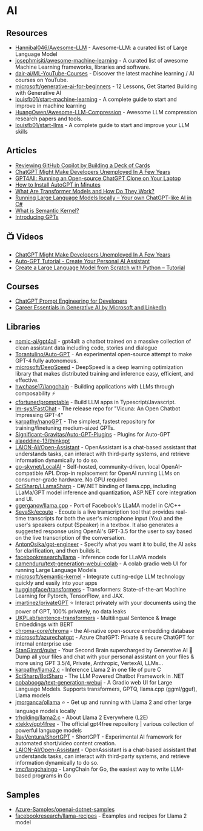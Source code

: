# AI

## Resources
- [Hannibal046/Awesome-LLM](https://github.com/Hannibal046/Awesome-LLM) - Awesome-LLM: a curated list of Large Language Model
- [josephmisiti/awesome-machine-learning](https://github.com/josephmisiti/awesome-machine-learning) - A curated list of awesome Machine Learning frameworks, libraries and software.
- [dair-ai/ML-YouTube-Courses](https://github.com/dair-ai/ML-YouTube-Courses) - Discover the latest machine learning / AI courses on YouTube.
- [microsoft/generative-ai-for-beginners](https://github.com/microsoft/generative-ai-for-beginners) - 12 Lessons, Get Started Building with Generative AI 
- [louisfb01/start-machine-learning](https://github.com/louisfb01/start-machine-learning) - A complete guide to start and improve in machine learning
- [HuangOwen/Awesome-LLM-Compression](https://github.com/HuangOwen/Awesome-LLM-Compression) - Awesome LLM compression research papers and tools.
- [louisfb01/start-llms](https://github.com/louisfb01/start-llms) - A complete guide to start and improve your LLM skills

## Articles
- [Reviewing GitHub Copilot by Building a Deck of Cards](https://programmingpercy.tech/blog/reviewing-github-copilot-by-building-deck-of-cards/)
- [ChatGPT Might Make Developers Unemployed In A Few Years](https://programmingpercy.tech/blog/chatgpt-might-make-developers-unemployed-in-years/)
- [GPT4All: Running an Open-source ChatGPT Clone on Your Laptop](https://betterprogramming.pub/gpt4all-running-an-open-source-chatgpt-clone-on-your-laptop-71ebe8600c71)
- [How to Install AutoGPT in Minutes](https://geekflare.com/how-to-install-autogpt/)
- [What Are Transformer Models and How Do They Work?](https://txt.cohere.com/what-are-transformer-models/?twclid=2-6qtbhc5iselai1y94f8am1xxm&fbclid=IwAR1gBV0PNiPHU--HAKWLXMqwbnkiaQQ4oRFbRQ2vNqLy83UlrfbJ0_PbMz4)
- [Running Large Language Models locally – Your own ChatGPT-like AI in C#](https://blog.maartenballiauw.be/post/2023/06/15/running-large-language-models-locally-your-own-chatgpt-like-ai-in-csharp.html)
- [What is Semantic Kernel?](https://learn.microsoft.com/en-us/semantic-kernel/overview/)
- [Introducing GPTs](https://openai.com/blog/introducing-gpts)
## 📺 Videos
- [ChatGPT Might Make Developers Unemployed In A Few Years](https://www.youtube.com/watch?v=C6tRcvY5xZg)
- [Auto-GPT Tutorial - Create Your Personal AI Assistant](https://www.youtube.com/watch?v=jn8n212l3PQ)
- [Create a Large Language Model from Scratch with Python – Tutorial](https://www.youtube.com/watch?v=UU1WVnMk4E8)

## Courses
- [ChatGPT Prompt Engineering for Developers](https://www.deeplearning.ai/short-courses/chatgpt-prompt-engineering-for-developers/)
- [Career Essentials in Generative AI by Microsoft and LinkedIn](https://www.linkedin.com/learning/paths/career-essentials-in-generative-ai-by-microsoft-and-linkedin)

## Libraries
- [nomic-ai/gpt4all](https://github.com/nomic-ai/gpt4all) - gpt4all: a chatbot trained on a massive collection of clean assistant data including code, stories and dialogue
- [Torantulino/Auto-GPT](https://github.com/Torantulino/Auto-GPT) - An experimental open-source attempt to make GPT-4 fully autonomous.
- [microsoft/DeepSpeed](https://github.com/microsoft/DeepSpeed) - DeepSpeed is a deep learning optimization library that makes distributed training and inference easy, efficient, and effective.
- [hwchase17/langchain](https://github.com/hwchase17/langchain) - Building applications with LLMs through composability ⚡
- [cfortuner/promptable](https://github.com/cfortuner/promptable) - Build LLM apps in Typescript/Javascript.
- [lm-sys/FastChat](https://github.com/lm-sys/FastChat) - The release repo for "Vicuna: An Open Chatbot Impressing GPT-4"
- [karpathy/nanoGPT](https://github.com/karpathy/nanoGPT) - The simplest, fastest repository for training/finetuning medium-sized GPTs.
- [Significant-Gravitas/Auto-GPT-Plugins](https://github.com/Significant-Gravitas/Auto-GPT-Plugins) - Plugins for Auto-GPT
- [alaeddine-13/thinkgpt](https://github.com/alaeddine-13/thinkgpt) 
- [LAION-AI/Open-Assistant](https://github.com/LAION-AI/Open-Assistant) - OpenAssistant is a chat-based assistant that understands tasks, can interact with third-party systems, and retrieve information dynamically to do so.
- [go-skynet/LocalAI](https://github.com/go-skynet/LocalAI) - Self-hosted, community-driven, local OpenAI-compatible API. Drop-in replacement for OpenAI running LLMs on consumer-grade hardware. No GPU required
- [SciSharp/LLamaSharp](https://github.com/SciSharp/LLamaSharp) - C#/.NET binding of llama.cpp, including LLaMa/GPT model inference and quantization, ASP.NET core integration and UI.
- [ggerganov/llama.cpp](https://github.com/ggerganov/llama.cpp) - Port of Facebook's LLaMA model in C/C++
- [SevaSk/ecoute](https://github.com/SevaSk/ecoute) - Ecoute is a live transcription tool that provides real-time transcripts for both the user's microphone input (You) and the user's speakers output (Speaker) in a textbox. It also generates a suggested response using OpenAI's GPT-3.5 for the user to say based on the live transcription of the conversation.
- [AntonOsika/gpt-engineer](https://github.com/AntonOsika/gpt-engineer) - Specify what you want it to build, the AI asks for clarification, and then builds it.
- [facebookresearch/llama](https://github.com/facebookresearch/llama) - Inference code for LLaMA models
- [camenduru/text-generation-webui-colab](https://github.com/camenduru/text-generation-webui-colab) - A colab gradio web UI for running Large Language Models
- [microsoft/semantic-kernel](https://github.com/microsoft/semantic-kernel) - Integrate cutting-edge LLM technology quickly and easily into your apps
- [huggingface/transformers](https://github.com/huggingface/transformers) - Transformers: State-of-the-art Machine Learning for Pytorch, TensorFlow, and JAX.
- [imartinez/privateGPT](https://github.com/imartinez/privateGPT) ⭐ Interact privately with your documents using the power of GPT, 100% privately, no data leaks
- [UKPLab/sentence-transformers](https://github.com/UKPLab/sentence-transformers) - Multilingual Sentence & Image Embeddings with BERT
- [chroma-core/chroma](https://github.com/chroma-core/chroma) - the AI-native open-source embedding database
- [microsoft/azurechatgpt](https://github.com/microsoft/azurechatgpt) - Azure ChatGPT: Private & secure ChatGPT for internal enterprise use
- [StanGirard/quivr](https://github.com/StanGirard/quivr) - Your Second Brain supercharged by Generative AI 🧠 Dump all your files and chat with your personal assistant on your files & more using GPT 3.5/4, Private, Anthropic, VertexAI, LLMs...
- [karpathy/llama2.c](https://github.com/karpathy/llama2.c) - Inference Llama 2 in one file of pure C
- [SciSharp/BotSharp](https://github.com/SciSharp/BotSharp) - The LLM Powered Chatbot Framework in .NET
- [oobabooga/text-generation-webui](https://github.com/oobabooga/text-generation-webui) - A Gradio web UI for Large Language Models. Supports transformers, GPTQ, llama.cpp (ggml/gguf), Llama models
- [jmorganca/ollama](https://github.com/jmorganca/ollama) ⭐ - Get up and running with Llama 2 and other large language models locally
- [trholding/llama2.c](https://github.com/trholding/llama2.c) - About Llama 2 Everywhere (L2E)
- [xtekky/gpt4free](https://github.com/xtekky/gpt4free) - The official gpt4free repository | various collection of powerful language models
- [RayVentura/ShortGPT](https://github.com/RayVentura/ShortGPT) - ShortGPT - Experimental AI framework for automated short/video content creation.
- [LAION-AI/Open-Assistant](https://github.com/LAION-AI/Open-Assistant) - OpenAssistant is a chat-based assistant that understands tasks, can interact with third-party systems, and retrieve information dynamically to do so.
- [tmc/langchaingo](https://github.com/tmc/langchaingo) - LangChain for Go, the easiest way to write LLM-based programs in Go
## Samples
- [Azure-Samples/openai-dotnet-samples](https://github.com/Azure-Samples/openai-dotnet-samples)
- [facebookresearch/llama-recipes](https://github.com/facebookresearch/llama-recipes/) - Examples and recipes for Llama 2 model